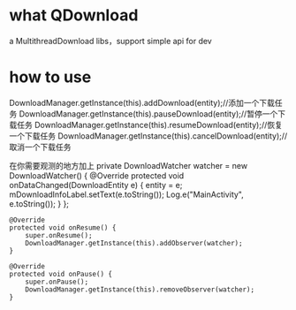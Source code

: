 # what QDownload
a  MultithreadDownload libs，support simple api for dev 
# how to use

DownloadManager.getInstance(this).addDownload(entity);//添加一个下载任务
DownloadManager.getInstance(this).pauseDownload(entity);//暂停一个下载任务
DownloadManager.getInstance(this).resumeDownload(entity);//恢复一个下载任务
DownloadManager.getInstance(this).cancelDownload(entity);//取消一个下载任务

在你需要观测的地方加上
    private DownloadWatcher watcher = new DownloadWatcher() {
        @Override
        protected void onDataChanged(DownloadEntity e) {
            entity = e;
            mDownloadInfoLabel.setText(e.toString());
            Log.e("MainActivity", e.toString());
        }
    };

    @Override
    protected void onResume() {
        super.onResume();
        DownloadManager.getInstance(this).addObserver(watcher);
    }

    @Override
    protected void onPause() {
        super.onPause();
        DownloadManager.getInstance(this).removeObserver(watcher);
    }
